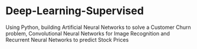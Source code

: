 # Deep-Learning-Supervised
Using Python, building Artificial Neural Networks to solve a Customer Churn problem, Convolutional Neural Networks for Image Recognition and Recurrent Neural Networks to predict Stock Prices
